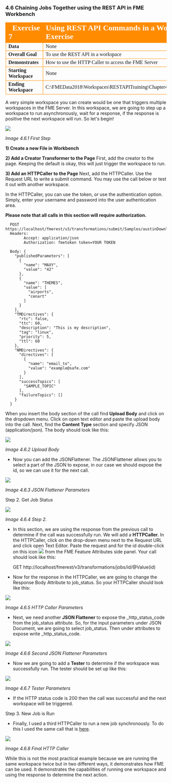 ### 4.6 Chaining Jobs Together using the REST API in FME Workbench

<table style="border-spacing: 0px;border-collapse: collapse;font-family:serif">
<tr>
<td width=25% style="vertical-align:middle;background-color:darkorange;border: 2px solid darkorange">
<i class="fa fa-cogs fa-lg fa-pull-left fa-fw" style="color:white;padding-right: 12px;vertical-align:text-top"></i>
<span style="color:white;font-size:x-large;font-weight: bold">Exercise 7 </span>
</td>
<td style="border: 2px solid darkorange;background-color:darkorange;color:white">
<span style="color:white;font-size:x-large;font-weight: bold">Using REST API Commands in a Workspace Exercise</span>
</td>
</tr>

<tr>
<td style="border: 1px solid darkorange; font-weight: bold">Data</td>
<td style="border: 1px solid darkorange">None</td>
</tr>

<tr>
<td style="border: 1px solid darkorange; font-weight: bold">Overall Goal</td>
<td style="border: 1px solid darkorange"> To use the REST API in a workspace </td>
</tr>

<tr>
<td style="border: 1px solid darkorange; font-weight: bold">Demonstrates</td>
<td style="border: 1px solid darkorange">How to use the HTTP Caller to access the FME Server</td>
</tr>
<tr>
<td style="border: 1px solid darkorange; font-weight: bold">Starting Workspace</td>
<td style="border: 1px solid darkorange">None</td>
</tr>
<td style="border: 1px solid darkorange; font-weight: bold">Ending Workspace</td>
<td style="border: 1px solid darkorange">C:\FMEData2018\Workspaces\RESTAPITraining\Chapter4Exercise7.End</td>
</tr>

</table>


A very simple workspace you can create would be one that triggers
multiple workspaces in the FME Server. In this workspace, we are going
to step up a workspace to run asynchronously, wait for a response, if
the response is positive the next workspace will run. So let's begin!


![](./Images/image4.6.1.FirstStep.png)

*Image 4.6.1 First Step*

**1) Create a new File in Workbench**

**2) Add a Creator Transformer to the Page**
First, add the creator to the page. Keeping the default is okay, this will just trigger the workspace to run.

**3) Add an HTTPCaller to the Page**
Next, add the HTTPCaller. Use the Request URL to write a submit command. You may use the call below or test it out with another workspace.

In the HTTPCaller, you can use the token, or use the authentication option. Simply, enter your username and password into the user authentication area.

**Please note that all calls in this section will require authorization.**


      POST https://localhost/fmerest/v3/transformations/submit/Samples/austinDownload.fmw
      Headers:
            Accept: application/json
            Authorization: fmetoken token=YOUR TOKEN

      Body: {
        "publishedParameters": [
          {
            "name": "MAXY",
            "value": "42"
          },
          {
            "name": "THEMES",
            "value": [
              "airports",
              "cenart"
            ]
          }
        ],
        "TMDirectives": {
          "rtc": false,
          "ttc": 60,
          "description": "This is my description",
          "tag": "linux",
          "priority": 5,
          "ttl": 60
        },
        "NMDirectives": {
          "directives": [
            {
              "name": "email_to",
              "value": "example@safe.com"
            }
          ],
          "successTopics": [
            "SAMPLE_TOPIC"
          ],
          "failureTopics": []
        }
      }



When you insert the body section of the call find **Upload Body** and
click on the dropdown menu. Click on open text editor and paste the upload body into the call. Next, find the **Content Type** section and specify JSON (application/json). The body should look like this:


![](./Images/image4.6.2.UploadBody.png)

*Image 4.6.2 Upload Body*

-   Now you can add the JSONFlattener. The JSONFlattener allows you to
    select a part of the JSON to expose, in our case we should expose
    the id, so we can use it for the next call.

![](./Images/image4.6.3.JSONFlattener.png)

*Image 4.6.3 JSON Flattener Parameters*

Step 2. Get Job Status

![](./Images/image4.6.4.Step2.png)

*Image 4.6.4 Step 2.*

-   In this section, we are using the response from the previous call to
    determine if the call was successfully run. We will add a
    **HTTPCaller.** In the HTTPCaller, click on the drop-down menu
    next to the Request URL and click open Text Editor. Paste the
    request and for the id double-click on this icon
    ![](./Images/image4.6.4a.png) from the FME Feature Attributes
    side panel. Your call should look like this:


    GET http://localhost/fmerest/v3/transformations/jobs/id/@Value(id)


-   Now for the response in the HTTPCaller, we are going to change the
    Response Body Attribute to job\_status. So your HTTPCaller should
    look like this:

![](./Images/image4.6.5.HTTPCallerParam.png)

*Image 4.6.5 HTTP Caller Parameters*

-   Next, we need another **JSON Flattener** to expose the
    \_http\_status\_code from the job\_status attribute. So, for the
    input parameters under JSON Document, we are going to select
    job\_status. Then under attributes to expose write
    \_http\_status\_code.

![](./Images/image4.6.6.JSONFlatParam.png)

*Image 4.6.6 Second JSON Flattener Parameters*

-   Now we are going to add a **Tester** to determine if the workspace
    was successfully run. The tester should be set up like this:

![](./Images/image4.6.7.TesterParam.png)

*Image 4.6.7 Tester Parameters*

-   If the HTTP status code is 200 then the call was successful and the
    next workspace will be triggered.

Step 3. New Job is Run

-   Finally, I used a third HTTPCaller to run a new job synchronously.
    To do this I used the same call that is
    [here](#running-a-synchronous-job-with-standard-parameters).

![](./Images/image4.6.8.FinalHTTP.png)

*Image 4.6.8 Final HTTP Caller*

While this is not the most practical example because we are running the
same workspace twice but in two different ways, it demonstrates how FME
can be used. It demonstrates the capabilities of running one workspace
and using the response to determine the next action.
